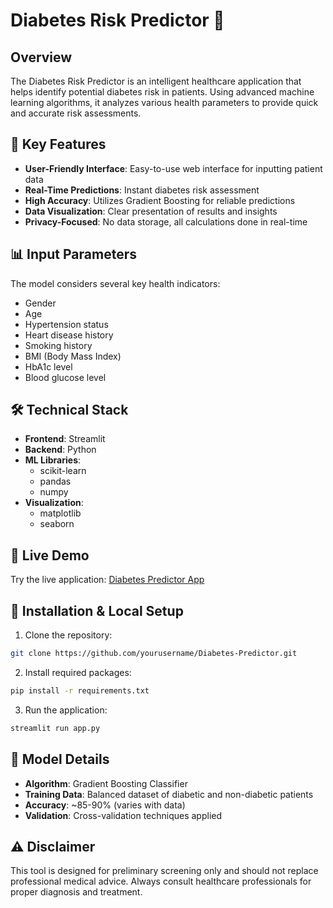 # Diabetes Risk Predictor 💉

## Overview
The Diabetes Risk Predictor is an intelligent healthcare application that helps identify potential diabetes risk in patients. Using advanced machine learning algorithms, it analyzes various health parameters to provide quick and accurate risk assessments.

## 🌟 Key Features
- **User-Friendly Interface**: Easy-to-use web interface for inputting patient data
- **Real-Time Predictions**: Instant diabetes risk assessment
- **High Accuracy**: Utilizes Gradient Boosting for reliable predictions
- **Data Visualization**: Clear presentation of results and insights
- **Privacy-Focused**: No data storage, all calculations done in real-time

## 📊 Input Parameters
The model considers several key health indicators:
- Gender
- Age
- Hypertension status
- Heart disease history
- Smoking history
- BMI (Body Mass Index)
- HbA1c level
- Blood glucose level

## 🛠️ Technical Stack
- **Frontend**: Streamlit
- **Backend**: Python
- **ML Libraries**: 
  - scikit-learn
  - pandas
  - numpy
- **Visualization**: 
  - matplotlib
  - seaborn

## 🚀 Live Demo
Try the live application: [Diabetes Predictor App](https://diabeticspredictor.streamlit.app/)

## 📌 Installation & Local Setup
1. Clone the repository:
```bash
git clone https://github.com/yourusername/Diabetes-Predictor.git
```
2. Install required packages:
```bash
pip install -r requirements.txt
```
3. Run the application:
```bash
streamlit run app.py
```

## 🎯 Model Details
- **Algorithm**: Gradient Boosting Classifier
- **Training Data**: Balanced dataset of diabetic and non-diabetic patients
- **Accuracy**: ~85-90% (varies with data)
- **Validation**: Cross-validation techniques applied

## ⚠️ Disclaimer
This tool is designed for preliminary screening only and should not replace professional medical advice. Always consult healthcare professionals for proper diagnosis and treatment.


